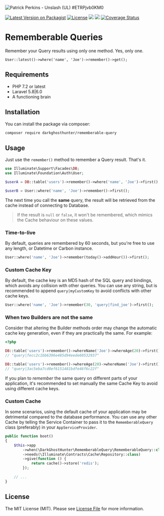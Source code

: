 ![Patrick Perkins - Unslash (UL) #ETRPjvb0KM0](https://images.unsplash.com/photo-1503551723145-6c040742065b?ixlib=rb-1.2.1&auto=format&fit=crop&w=1350&q=80&q=80&w=1280&h=400)

[![Latest Version on Packagist](https://img.shields.io/packagist/v/darkghosthunter/rememberable-query.svg?style=flat-square)](https://packagist.org/packages/darkghosthunter/rememberable-query) [![License](https://poser.pugx.org/darkghosthunter/rememberable-query/license)](https://packagist.org/packages/darkghosthunter/rememberable-query)
![](https://img.shields.io/packagist/php-v/darkghosthunter/rememberable-query.svg)
 ![](https://github.com/DarkGhostHunter/RememberableQuery/workflows/PHP%20Composer/badge.svg)
[![Coverage Status](https://coveralls.io/repos/github/DarkGhostHunter/RememberableQuery/badge.svg?branch=master)](https://coveralls.io/github/DarkGhostHunter/RememberableQuery?branch=master)

# Rememberable Queries

Remember your Query results using only one method. Yes, only one.

    User::latest()->where('name', 'Joe')->remember()->get();

## Requirements

* PHP 7.2 or latest
* Laravel 5.8|6.0
* A functioning brain

## Installation

You can install the package via composer:

```bash
composer require darkghosthunter/rememberable-query
```

## Usage

Just use the `remember()` method to remember a Query result. That's it.

```php
use Illuminate\Support\Facades\DB;
use Illuminate\Foundation\Auth\User;

$userA = DB::table('users')->remember()->where('name', 'Joe')->first();

$userB = User::where('name', 'Joe')->remember()->first();
```

The next time you call the **same** query, the result will be retrieved from the cache instead of connecting to Database. 

> If the result is `null` or `false`, it won't be remembered, which mimics the Cache behaviour on these values.

### Time-to-live

By default, queries are remembered by 60 seconds, but you're free to use any length, or Datetime or Carbon instance.

```php
User::where('name', 'Joe')->remember(today()->addHour())->first();
```

### Custom Cache Key

By default, the cache key is an MD5 hash of the SQL query and bindings, which avoids any collision with other queries. You can use any string, but is recommended to append `query|myCustomKey` to avoid conflicts with other cache keys.

```php
User::where('name', 'Joe')->remember(30, 'query|find_joe')->first();
```


### When two Builders are not the same

Consider that altering the Builder methods order may change the automatic cache key generation, even if they are practically the same. For example:

```php
<?php

DB::table('users')->remember()->whereName('Joe')->whereAge(20)->first();
// "query|fecc2c1bb6396e485d94eede60532937"

DB::table('users')->remember()->whereAge(20)->whereName('Joe')->first();
// "query|3ac5eba7cd0ef6151481bdfe46f6c22f"
```

If you plan to _remember_ the same query on different parts of your application, it's recommended to set manually the same Cache Key to avoid using different cache keys. 

### Custom Cache

In some scenarios, using the default cache of your application may be detrimental compared to the database performance. You can use any other Cache by telling the Service Container to pass it to the `RememberableQuery` class (preferably) in your `AppServiceProvider`.

```php
public function boot()
{
    $this->app
        ->when(\DarkGhostHunter\RememberableQuery\RememberableQuery::class)
        ->needs(\Illuminate\Contracts\Cache\Repository::class)
        ->give(function () {
            return cache()->store('redis');
        });
    
    // ...
}
```


## License

The MIT License (MIT). Please see [License File](LICENSE.md) for more information.
